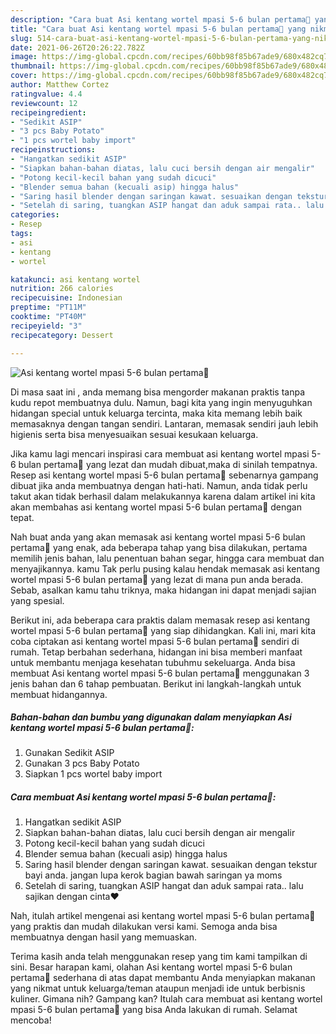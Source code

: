 ```yaml
---
description: "Cara buat Asi kentang wortel mpasi 5-6 bulan pertama💖 yang nikmat Untuk Jualan"
title: "Cara buat Asi kentang wortel mpasi 5-6 bulan pertama💖 yang nikmat Untuk Jualan"
slug: 514-cara-buat-asi-kentang-wortel-mpasi-5-6-bulan-pertama-yang-nikmat-untuk-jualan
date: 2021-06-26T20:26:22.782Z
image: https://img-global.cpcdn.com/recipes/60bb98f85b67ade9/680x482cq70/asi-kentang-wortel-mpasi-5-6-bulan-pertama💖-foto-resep-utama.jpg
thumbnail: https://img-global.cpcdn.com/recipes/60bb98f85b67ade9/680x482cq70/asi-kentang-wortel-mpasi-5-6-bulan-pertama💖-foto-resep-utama.jpg
cover: https://img-global.cpcdn.com/recipes/60bb98f85b67ade9/680x482cq70/asi-kentang-wortel-mpasi-5-6-bulan-pertama💖-foto-resep-utama.jpg
author: Matthew Cortez
ratingvalue: 4.4
reviewcount: 12
recipeingredient:
- "Sedikit ASIP"
- "3 pcs Baby Potato"
- "1 pcs wortel baby import"
recipeinstructions:
- "Hangatkan sedikit ASIP"
- "Siapkan bahan-bahan diatas, lalu cuci bersih dengan air mengalir"
- "Potong kecil-kecil bahan yang sudah dicuci"
- "Blender semua bahan (kecuali asip) hingga halus"
- "Saring hasil blender dengan saringan kawat. sesuaikan dengan tekstur bayi anda. jangan lupa kerok bagian bawah saringan ya moms"
- "Setelah di saring, tuangkan ASIP hangat dan aduk sampai rata.. lalu sajikan dengan cinta❤️"
categories:
- Resep
tags:
- asi
- kentang
- wortel

katakunci: asi kentang wortel 
nutrition: 266 calories
recipecuisine: Indonesian
preptime: "PT11M"
cooktime: "PT40M"
recipeyield: "3"
recipecategory: Dessert

---
```



![Asi kentang wortel mpasi 5-6 bulan pertama💖](https://img-global.cpcdn.com/recipes/60bb98f85b67ade9/680x482cq70/asi-kentang-wortel-mpasi-5-6-bulan-pertama💖-foto-resep-utama.jpg)

Di masa  saat ini , anda memang bisa mengorder makanan praktis tanpa kudu repot membuatnya dulu. Namun, bagi kita yang ingin menyuguhkan hidangan special untuk keluarga tercinta, maka kita memang lebih baik memasaknya dengan tangan sendiri. Lantaran, memasak sendiri jauh lebih higienis serta bisa menyesuaikan sesuai kesukaan keluarga.

Jika kamu lagi mencari inspirasi cara membuat asi kentang wortel mpasi 5-6 bulan pertama💖 yang lezat dan mudah dibuat,maka di sinilah tempatnya. Resep asi kentang wortel mpasi 5-6 bulan pertama💖  sebenarnya gampang dibuat jika anda membuatnya dengan hati-hati. Namun, anda tidak perlu takut akan tidak berhasil dalam melakukannya 
karena dalam artikel ini kita akan membahas asi kentang wortel mpasi 5-6 bulan pertama💖 dengan tepat.  



Nah buat anda yang akan memasak asi kentang wortel mpasi 5-6 bulan pertama💖 yang enak, ada beberapa tahap yang bisa dilakukan, pertama memilih jenis bahan, lalu penentuan bahan segar, hingga cara membuat dan menyajikannya. kamu Tak perlu pusing kalau hendak memasak asi kentang wortel mpasi 5-6 bulan pertama💖 yang lezat di mana pun anda berada. Sebab, asalkan kamu  tahu triknya, maka hidangan ini dapat menjadi sajian yang spesial.

Berikut ini, ada beberapa cara praktis  dalam memasak resep asi kentang wortel mpasi 5-6 bulan pertama💖 yang siap dihidangkan. Kali ini, mari kita coba ciptakan asi kentang wortel mpasi 5-6 bulan pertama💖 sendiri di rumah. Tetap berbahan sederhana, hidangan ini bisa memberi manfaat untuk membantu menjaga kesehatan tubuhmu sekeluarga. Anda bisa membuat Asi kentang wortel mpasi 5-6 bulan pertama💖 menggunakan 3 jenis bahan dan 6 tahap pembuatan. Berikut ini langkah-langkah untuk membuat hidangannya.

<!--inarticleads1-->

##### Bahan-bahan dan bumbu yang digunakan dalam menyiapkan Asi kentang wortel mpasi 5-6 bulan pertama💖:

1. Gunakan Sedikit ASIP
1. Gunakan 3 pcs Baby Potato
1. Siapkan 1 pcs wortel baby import




<!--inarticleads2-->

##### Cara membuat Asi kentang wortel mpasi 5-6 bulan pertama💖:

1. Hangatkan sedikit ASIP
1. Siapkan bahan-bahan diatas, lalu cuci bersih dengan air mengalir
1. Potong kecil-kecil bahan yang sudah dicuci
1. Blender semua bahan (kecuali asip) hingga halus
1. Saring hasil blender dengan saringan kawat. sesuaikan dengan tekstur bayi anda. jangan lupa kerok bagian bawah saringan ya moms
1. Setelah di saring, tuangkan ASIP hangat dan aduk sampai rata.. lalu sajikan dengan cinta❤️




Nah, itulah artikel mengenai  asi kentang wortel mpasi 5-6 bulan pertama💖  yang praktis dan mudah dilakukan versi kami. Semoga anda bisa membuatnya dengan hasil yang memuaskan. 

Terima kasih anda telah menggunakan resep yang tim kami tampilkan di sini. Besar harapan kami, olahan  Asi kentang wortel mpasi 5-6 bulan pertama💖 sederhana di atas dapat membantu Anda menyiapkan makanan yang nikmat untuk keluarga/teman ataupun menjadi ide untuk berbisnis kuliner. Gimana nih? Gampang kan? Itulah cara membuat asi kentang wortel mpasi 5-6 bulan pertama💖 yang bisa Anda lakukan di rumah. Selamat mencoba!

